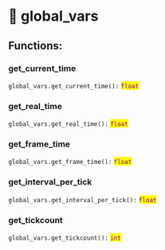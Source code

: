 # 🧷 global\_vars

## Functions:

### get\_current\_time

`global_vars.get_current_time():` <mark style="color:purple;">`float`</mark>

### get\_real\_time

`global_vars.get_real_time():` <mark style="color:purple;">`float`</mark>

### get\_frame\_time

`global_vars.get_frame_time():` <mark style="color:purple;">`float`</mark>

### get\_interval\_per\_tick

`global_vars.get_interval_per_tick():` <mark style="color:purple;">`float`</mark>

### get\_tickcount

`global_vars.get_tickcount():` <mark style="color:purple;">`int`</mark>
